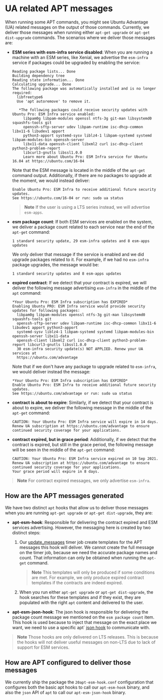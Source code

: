 # UA related APT messages

When running some APT commands, you might see Ubuntu Advantage (UA) related messages on
the output of those commands. Currently, we deliver those messages when
running either `apt-get upgrade` or `apt-get dist-upgrade` commands. The scenarios
where we deliver those messages are:

* **ESM series with esm-infra service disabled**: When you are running a machine
  with an ESM series, like Xenial, we advertise the `esm-infra` service if packages could
  be upgraded by enabling the service:

  ```
  Reading package lists... Done
  Building dependency tree        
  Reading state information... Done
  Calculating upgrade... Done
  The following package was automatically installed and is no longer required:
    libfreetype6
    Use 'apt autoremove' to remove it.
     
     *The following packages could receive security updates with Ubuntu Pro: ESM Infra service enabled:
       libpam0g libpam-modules openssl ntfs-3g git-man libsystemd0 squashfs-tools git
       openssh-sftp-server udev libpam-runtime isc-dhcp-common libx11-6 libudev1 apport
       python3-apport systemd-sysv liblz4-1 libpam-systemd systemd libpam-modules-bin openssh-server
       libx11-data openssh-client libxml2 curl isc-dhcp-client python3-problem-report
       libcurl3-gnutls libssl1.0.0
       Learn more about Ubuntu Pro: ESM Infra service for Ubuntu 16.04 at https://ubuntu.com/16-04
  ```

  Note that the ESM message is located in the middle of the `apt-get` command output. Additionally,
  if there are no packages to upgrade at the moment, we would instead deliver:

  ```
  Enable Ubuntu Pro: ESM Infra to receive additional future security updates.
  See https://ubuntu.com/16-04 or run: sudo ua status
  ```

  > **Note**
  > If the user is using a LTS series instead, we will advertise `esm-apps`.

* **esm package count**: If both ESM services are enabled on the system,
  we deliver a package count related to each service near the end of the `apt-get` command:

  ```
  1 standard security update, 29 esm-infra updates and 8 esm-apps updates
  ```

  We only deliver that message if the service is enabled and we did upgrade packages related
  to it. For example, if we had no `esm-infra` package upgrades, the message would be:

  ```
  1 standard security updates and 8 esm-apps updates
  ```

* **expired contract**: If we detect that your contract is expired, we will deliver the following
  message advertising `esm-infra` in the middle of the `apt` command:

  ```
  *Your Ubuntu Pro: ESM Infra subscription has EXPIRED*
  Enabling Ubuntu PRO: ESM Infra service would provide security updates for following packages:
    libpam0g libpam-modules openssl ntfs-3g git-man libsystemd0 squashfs-tools git
    openssh-sftp-server udev libpam-runtime isc-dhcp-common libx11-6 libudev1 apport python3-apport
    systemd-sysv liblz4-1 libpam-systemd systemd libpam-modules-bin openssh-server libx11-data
    openssh-client libxml2 curl isc-dhcp-client python3-problem-report libcurl3-gnutls libssl1.0.0
    30 esm-infra security update(s) NOT APPLIED. Renew your UA services at
    https://ubuntu.com/advantage
  ```
 
  Note that if we don't have any package to upgrade related to `esm-infra`, we would deliver instead
  the message:

  ```
  *Your Ubuntu Pro: ESM Infra subscription has EXPIRED*
  Enable Ubuntu Pro: ESM Infra to receive additional future security updates.
  See https://ubuntu.com/advantage or run: sudo ua status
  ```

* **contract is about to expire**: Similarly, if we detect that your contract is about to expire,
  we deliver the following message in the middle of the `apt-get` command:

  ```
  CAUTION: Your Ubuntu Pro: ESM Infra service will expire in 14 days.
  Renew UA subscription at https://ubuntu.com/advantage to ensure
  continued security coverage for your applications.
  ```

* **contract expired, but in grace period**: Additionally, if we detect that the contract is
  expired, but still in the grace period, the following message will be seen in the middle
  of the `apt-get` command:

  ```
  CAUTION: Your Ubuntu Pro: ESM Infra service expired on 10 Sep 2021.
  Renew UA subscription at https://ubuntu.com/advantage to ensure
  continued security coverage for your applications.
  Your grace period will expire in 8 days.
  ```

> **Note**
> For contract expired messages, we only advertise `esm-infra`.


## How are the APT messages generated

We have two distinct `apt` hooks that allow us to deliver those messages when you
are running `apt-get upgrade` or `apt-get dist-upgrade`, they are:

* **apt-esm-hook**: Responsible for delivering the contract expired and ESM services
  advertising. However, the messaging here is created by two distinct steps:

  1. Our [update_messages](what_are_the_timer_jobs.md) timer job create templates for
     the APT messages this hook will deliver. We cannot create the full message on the
     timer job, because we need the accurate package names and count. That information
     can only be obtained when running the `apt-get` command.

     > **Note**
     > This templates will only be produced if some conditions are met. For example,
     > we only produce expired contract templates if the contracts are indeed expired.

  2. When you run either `apt-get upgrade` or `apt-get dist-upgrade`, the hook searches
     for these templates and if they exist, they are populated with the right `apt`
     content and delivered to the user.

* **apt-esm-json-hook**: The json hook is responsible for delivering the package count
  message we mentioned on the `esm package count` item. This hook is used because
  to inject that message on the exact place we want, we need to use a specific apt`
  [json hook](https://salsa.debian.org/apt-team/apt/-/blob/main/doc/json-hooks-protocol.md)
  to communicate with.


> **Note**
> Those hooks are only delivered on LTS releases. This is because the hooks will
> not deliver useful messages on non-LTS due to lack of support for ESM services.

## How are APT configured to deliver those messages

We currently ship the package the `20apt-esm-hook.conf` configuration that
configures both the basic apt hooks to call our `apt-esm-hook` binary, and also
the `json` API of `apt` to call our `apt-esm-json-hook` binary.
